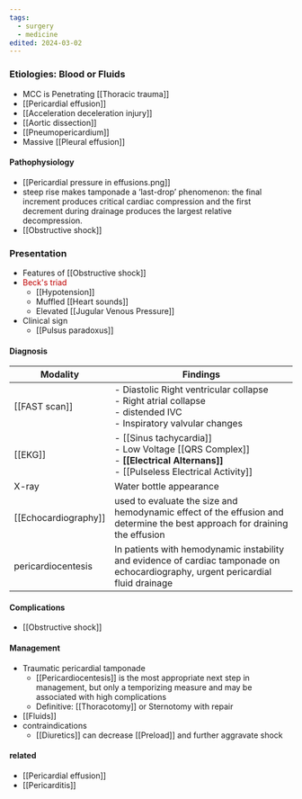 ```yaml
---
tags:
  - surgery
  - medicine
edited: 2024-03-02
---
```

### Etiologies: Blood or Fluids
- MCC is Penetrating [[Thoracic trauma]]  
- [[Pericardial effusion]] 
- [[Acceleration deceleration injury]] 
- [[Aortic dissection]] 
- [[Pneumopericardium]] 
- Massive [[Pleural effusion]] 
#### Pathophysiology
- [[Pericardial pressure in effusions.png]] 
- steep rise makes tamponade a ‘last-drop’ phenomenon: the final increment produces critical cardiac compression and the first decrement during drainage produces the largest relative decompression.
 - [[Obstructive shock]] 
 
### Presentation
- Features of [[Obstructive shock]] 
- <font color="#c00000">Beck's triad </font>
	- [[Hypotension]]
	- Muffled [[Heart sounds]]
	- Elevated [[Jugular Venous Pressure]]
- Clinical sign 
	- [[Pulsus paradoxus]]

#### Diagnosis

| Modality             | Findings                                                                                                                           |
| -------------------- | ---------------------------------------------------------------------------------------------------------------------------------- |
| [[FAST scan]]        | - Diastolic Right ventricular collapse<br>- Right atrial collapse<br>- distended IVC<br>- Inspiratory valvular changes             |
| [[EKG]]              | - [[Sinus tachycardia]] <br>- Low Voltage [[QRS Complex]]<br>- **[[Electrical Alternans]]**<br>- [[Pulseless Electrical Activity]] |
| X-ray                | Water bottle appearance                                                                                                            |
| [[Echocardiography]] | used to evaluate the size and hemodynamic effect of the effusion and determine the best approach for draining the effusion         |
| pericardiocentesis   | In patients with hemodynamic instability and evidence of cardiac tamponade on echocardiography, urgent pericardial fluid drainage  |

#### Complications
- [[Obstructive shock]] 
#### Management
- Traumatic pericardial tamponade
	- [[Pericardiocentesis]] is the most appropriate next step in management, but only a temporizing measure and may be associated with high complications
	- Definitive: [[Thoracotomy]] or Sternotomy with repair
- [[Fluids]] 
- contraindications
	- [[Diuretics]] can decrease [[Preload]] and further aggravate shock 
#### related
- [[Pericardial effusion]]
- [[Pericarditis]]

